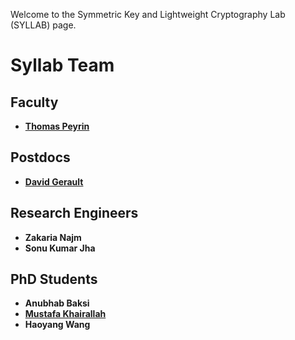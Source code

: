 Welcome to the Symmetric Key and Lightweight Cryptography Lab (SYLLAB) page.


# Syllab Team

## Faculty

- **[Thomas Peyrin](https://sites.google.com/site/thomaspeyrin/)**


## Postdocs

- **[David Gerault](http://www.gerault.net/)**


## Research Engineers

- **Zakaria Najm**
- **Sonu Kumar Jha**


## PhD Students

- **Anubhab Baksi**
- **[Mustafa Khairallah](https://www.mustafa-khairallah.com/)**
- **Haoyang Wang**
